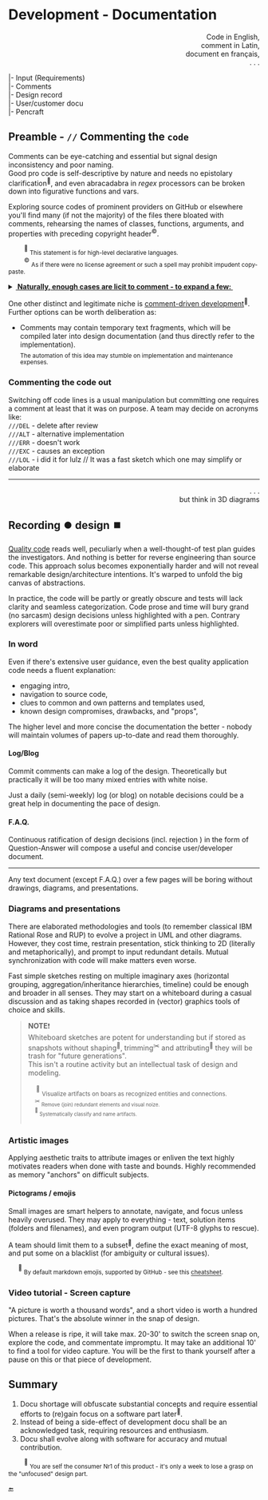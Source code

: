 # Development - Documentation

<p dir="rtl">,Code in English<br/>,comment in Latin<br/>,document en français<br/>. . .</p>

|- Input (Requirements)\
|- Comments\
|- Design record\
|- User/customer docu\
|- Pencraft

## Preamble -  `//` Commenting the `code`

Comments can be eye-catching and essential but signal design inconsistency and poor naming.  
Good pro code is self-descriptive by nature and needs no epistolary clarification<sup>🙋</sup>, 
and even abracadabra in _regex_ processors can be broken down into figurative functions and vars. 

Exploring source codes of prominent providers on GitHub or elsewhere you'll find many (if not the majority) of the files there bloated with comments, rehearsing the names of classes, functions, arguments, and properties with preceding copyright header<sup>©️</sup>.

&nbsp;&nbsp;&nbsp;&nbsp;&nbsp;&nbsp;&nbsp;&nbsp;<sup>🙋</sup>&nbsp;<sub>This statement is for high-level declarative languages.</sub>\
&nbsp;&nbsp;&nbsp;&nbsp;&nbsp;&nbsp;&nbsp;&nbsp;<sup>©️</sup>&nbsp;<sub>As if there were no license agreement or such a spell may prohibit impudent copy-paste.</sub>

<details>
  <summary><ins><b>&nbsp;Naturally, enough cases are licit to comment - to expand a few:&nbsp;</b></ins></summary>

+ stamps on auto-generated stuff,
+ weird workarounds (especially for third-party bugs),
+ courtesy of Q&A sites,
+ worthy tricks that harm readability,
+ code snippets in documentation,
+ informal notes on test data,
+ domain-explaining quotes from sources like a wiki.\
\____________________________________
</details>

One other distinct and legitimate niche is [comment-driven development](en.wikipedia.org/wiki/Comment_programming)<sup>🔗</sup>. Further options can be worth deliberation as:

* Comments may contain temporary text fragments, which will be compiled later into design documentation (and thus directly refer to the implementation).\
<sub>The automation of this idea may stumble on implementation and maintenance expenses.</sub>

### Commenting the code out

 Switching off code lines is a usual manipulation but committing one requires a comment at least that it was on purpose. A team may decide on acronyms like:\
 `///DEL` - delete after review\
 `///ALT` - alternative implementation \
 `///ERR` - doesn't work\
 `///EXC` - causes an exception\
 `///LOL` - i did it for lulz // It was a fast sketch which one may simplify or elaborate

---

<p dir="rtl">. . .<br/>but think in 3D diagrams</p>

## Recording ⏺️ design ⏹️

[Quality code](QA/README+/code-quality.md) reads well, peculiarly when a well-thought-of test plan guides the investigators. And nothing is better for reverse engineering than source code. 
This approach solus becomes exponentially harder and will not reveal remarkable design/architecture intentions. It's warped to unfold the big canvas of abstractions.

In practice, the code will be partly or greatly obscure and tests will lack clarity and seamless categorization. 
Code prose and time will bury grand (no sarcasm) design decisions unless highlighted with a pen. 
Contrary explorers will overestimate poor or simplified parts unless highlighted.

### In word

Even if there's extensive user guidance, even the best quality application code needs a fluent explanation: 

+ engaging intro,
+ navigation to source code,
+ clues to common and own patterns and templates used,
+ known design compromises, drawbacks, and "props",

The higher level and more concise the documentation the better - nobody will maintain volumes of papers up-to-date and read them thoroughly.

#### Log/Blog

Commit comments can make a log of the design. Theoretically but practically it will be too many mixed entries with white noise.

Just a daily (semi-weekly) log (or blog) on notable decisions could be a great help in documenting the pace of design. 

#### F.A.Q.

Continuous ratification of design decisions (incl. rejection ) in the form of Question-Answer will compose a useful and concise user/developer document. 

---

Any text document (except F.A.Q.) over a few pages will be boring without drawings, diagrams, and presentations.

### Diagrams and presentations

There are elaborated methodologies and tools (to remember classical IBM Rational Rose and RUP) to evolve a project in UML and other diagrams. 
However, they cost time, restrain presentation, stick thinking to 2D (literally and metaphorically), and prompt to input redundant details. Mutual synchronization with code will make matters even worse.

Fast simple sketches resting on multiple imaginary axes (horizontal grouping, aggregation/inheritance hierarchies, timeline) could be enough and broader in all senses. 
They may start on a whiteboard during a casual discussion and as taking shapes recorded in (vector) graphics tools of choice and skills. 

> **NOTE**❗\
Whiteboard sketches are potent for understanding but if stored as snapshots without shaping<sup>🔲</sup>, trimming<sup>✂️</sup> and attributing<sup>🍒</sup> they will be trash for "future generations".\
This isn't a routine activity but an intellectual task of design and modeling.\
&nbsp;\
&nbsp;&nbsp;&nbsp;&nbsp;<sup>🔲</sup>&nbsp;<sub>Visualize artifacts on boars as recognized entities and connections.\
&nbsp;&nbsp;&nbsp;&nbsp;<sup>✂️</sup>&nbsp;<sub>Remove (join) redundant elements and visual noize.</sub>\
&nbsp;&nbsp;&nbsp;&nbsp;<sup>🍒</sup>&nbsp;<sub>Systematically classify and name artifacts.</sub>\
&nbsp;

### Artistic images

Applying aesthetic traits to attribute images or enliven the text highly motivates readers when done with taste and bounds. Highly recommended as memory "anchors" on difficult subjects.

#### Pictograms / emojis

Small images are smart helpers to annotate, navigate, and focus unless heavily overused. They may apply to everything - text, solution items (folders and filenames), and even program output (UTF-8 glyphs to rescue).

A team should limit them to a subset<sup>🍋</sup>, define the exact meaning of most, and put some on a blacklist (for ambiguity or cultural issues).

&nbsp;&nbsp;&nbsp;&nbsp;&nbsp;<sup>🍋</sup> <sub>By default markdown emojis, supported by GitHub  - see this [cheatsheet](https://github.com/ikatyang/emoji-cheat-sheet/blob/master/README.md).</sub>

### Video tutorial - Screen capture

"A picture is worth a thousand words", and a short video is worth a hundred pictures. That's the absolute winner in the snap of design. 

When a release is ripe, it will take max. 20-30' to switch the screen snap on, explore the code, and commentate impromptu. 
It may take an additional 10' to find a tool for video capture.
You will be the first to thank yourself after a pause on this or that piece of development.

## Summary

1. Docu shortage will obfuscate substantial concepts and require essential efforts to (re)gain focus on a software part later<sup>🔖</sup>.  
2. Instead of being a side-effect of development docu shall be an acknowledged task, requiring resources and enthusiasm.
3. Docu shall evolve along with software for accuracy and mutual contribution.

&nbsp;&nbsp;&nbsp;&nbsp;&nbsp;&nbsp;&nbsp;&nbsp;<sup>🔖</sup> <sub>You are self the consumer&nbsp;Nr1 of this product - it's only a week to lose a grasp on the "unfocused" design part.</sub>

🔚


